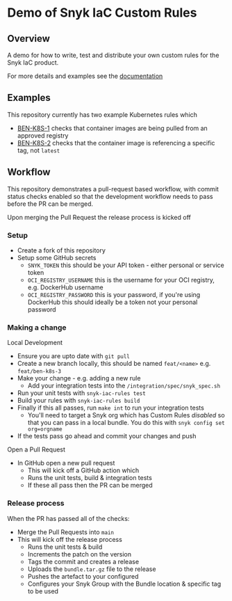 # Demo of Snyk IaC Custom Rules

## Overview

A demo for how to write, test and distribute your own custom rules for the Snyk IaC product.

For more details and examples see the [documentation](https://docs.snyk.io/products/snyk-infrastructure-as-code/custom-rules)

## Examples

This repository currently has two example Kubernetes rules which

- [BEN-K8S-1](rules/BEN-K8S-1/main.rego) checks that container images are being pulled from an approved registry
- [BEN-K8S-2](rules/BEN-K8S-2/main.rego) checks that the container image is referencing a specific tag, not `latest`

## Workflow

This repository demonstrates a pull-request based workflow, with commit status checks enabled so that the development workflow needs to pass before the PR can be merged.

Upon merging the Pull Request the release process is kicked off

### Setup

- Create a fork of this repository
- Setup some GitHub secrets
  - `SNYK_TOKEN` this should be your API token - either personal or service token
  - `OCI_REGISTRY_USERNAME` this is the username for your OCI registry, e.g. DockerHub username
  - `OCI_REGISTRY_PASSWORD` this is your password, if you're using DockerHub this should ideally be a token not your personal password

### Making a change

Local Development

- Ensure you are upto date with `git pull`
- Create a new branch locally, this should be named `feat/<name>` e.g. `feat/ben-k8s-3`
- Make your change - e.g. adding a new rule
  - Add your integration tests into the `/integration/spec/snyk_spec.sh`
- Run your unit tests with `snyk-iac-rules test`
- Build your rules with `snyk-iac-rules build`
- Finally if this all passes, run `make int` to run your integration tests
  - You'll need to target a Snyk org which has Custom Rules _disabled_ so that you can pass in a local bundle. You do this with `snyk config set org=orgname`
- If the tests pass go ahead and commit your changes and push

Open a Pull Request

- In GitHub open a new pull request
  - This will kick off a GitHub action which
  - Runs the unit tests, build & integration tests
  - If these all pass then the PR can be merged

### Release process

When the PR has passed all of the checks:

- Merge the Pull Requests into `main`
- This will kick off the release process
  - Runs the unit tests & build
  - Increments the patch on the version
  - Tags the commit and creates a release
  - Uploads the `bundle.tar.gz` file to the release
  - Pushes the artefact to your configured
  - Configures your Snyk Group with the Bundle location & specific tag to be used
